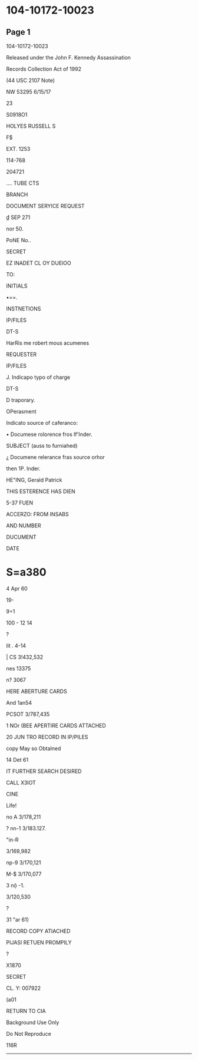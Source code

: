 # 104-10172-10023

## Page 1

104-10172-10023

Released under the John F. Kennedy Assassination

Records Collection Act of 1992

(44 USC 2107 Note)

NW 53295 6/15/17

23

S0918O1

HOLYES RUSSELL S

F$

EXT. 1253

114-768

204721

.... TUBE CTS

BRANCH

DOCUMENT SERYICE REQUEST

₫ SEP 271

nor 50.

PoNE No..

SECRET

EZ INADET CL OY DUElOO

TO:

INITIALS

•==.

INSTNETIONS

IP/FILES

DT-S

HarRis me robert mous acumenes

REQUESTER

IP/FILES

J. Indicapo typo of charge

DT-S

D traporary.

OPerasment

Indicato source of caferanco:

• Documese rolorence fros If'Inder.

SUBJECT (auss to furniahed)

¿ Documene relerance fras source orhor

then 1P. Inder.

HE"ING, Gerald Patrick

THIS ESTERENCE HAS DIEN

5-37 FUEN

ACCERZO: FROM INSABS

AND NUMBER

DUCUMENT

DATE

# S=a380

4 Apr 60

19-

9÷1

100 - 12 14

?

lit . 4-14

| CS 3!432,532

nes 13375

n? 3067

HERE ABERTURE CARDS

And 1an54

PCSOT 3/787,435

1 NOr (BEE APERTIRE CARDS ATTACHED

20 JUN TRO RECORD IN IP/PILES

copy May so Obtalned

14 Det 61

IT FURTHER SEARCH DESIRED

CALL X3IOT

CINE

Life!

no A 3/178,211

? nn-1 3/183.127.

"in-R

3/169,982

np-9 3/170,121

M-$ 3/170,077

3 nộ -1.

3/120,530

?

31 "ar 61)

RECORD COPY ATIACHED

PIJASI RETUEN PROMPILY

?

X1870

SECRET

CL. Y: 007922

(a01

RETURN TO CIA

Background Use Only

Do Not Reproduce

116R

---


